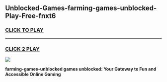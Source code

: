 
## Unblocked-Games-farming-games-unblocked-Play-Free-fnxt6
<h3>
<a href="https://premium76.site?title=farming-games-unblocked&ref=24M">CLICK TO PLAY</a></h3>
<hr>

<h3>
<a href="https://premium76.site?title=farming-games-unblocked&ref=24M">CLICK 2 PLAY</a>
  
</h3>

<a href="https://premium76.site?title=farming-games-unblocked&ref=24M"><img src="https://clearcache.store/games.png"></a>


**farming-games-unblocked games unblocked: Your Gateway to Fun and Accessible Online Gaming**
